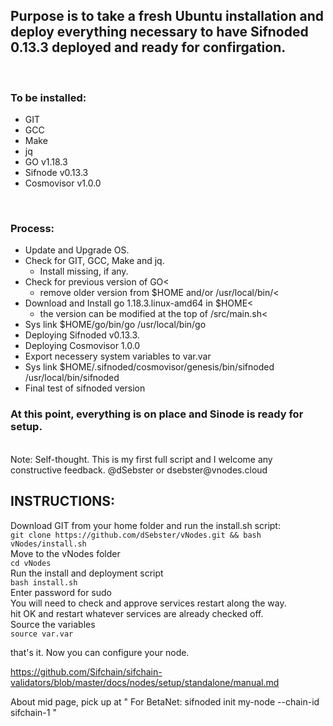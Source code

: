 ## Purpose is to take a fresh Ubuntu installation and deploy everything necessary to have Sifnoded 0.13.3 deployed and ready for confirgation.

<br>

### To be installed:
- GIT<br>
- GCC<br>
- Make<br>
- jq<br>
- GO v1.18.3<br>
- Sifnode v0.13.3<br>
- Cosmovisor v1.0.0<br>


<br>

### Process: <br>
   - Update and Upgrade OS. <br>
- Check for GIT, GCC, Make and jq.<br>
    - Install missing, if any. <br>
- Check for previous version of GO<<br>
    - remove older version from $HOME and/or /usr/local/bin/<<br>
- Download and Install go 1.18.3.linux-amd64 in $HOME<<br>
    - the version can be modified at the top of /src/main.sh<<br>
- Sys link $HOME/go/bin/go /usr/local/bin/go<br>
- Deploying Sifnoded v0.13.3.<br>
- Deploying Cosmovisor 1.0.0<br>
- Export necessery system variables to var.var<br>
- Sys link $HOME/.sifnoded/cosmovisor/genesis/bin/sifnoded /usr/local/bin/sifnoded<br>
- Final test of sifnoded version<br>
  
### At this point, everything is on place and Sinode is ready for setup. 
 
<br>
Note: Self-thought. This is my first full script and I welcome any constructive feedback. @dSebster or dsebster@vnodes.cloud


<br>

## INSTRUCTIONS:
Download GIT from your home folder and run the install.sh script:<br>
````git clone https://github.com/dSebster/vNodes.git && bash vNodes/install.sh```` <br>
Move to the vNodes folder<br>
```cd vNodes```<br>
Run the install and deployment script<br>
```bash install.sh```<br>
Enter password for sudo<br>
You will need to check and approve services restart along the way. <br>
hit OK and restart whatever services are already checked off.<br>
Source the variables<br>
```source var.var```<br>
  
  that's it. Now you can configure your node. 
  
  https://github.com/Sifchain/sifchain-validators/blob/master/docs/nodes/setup/standalone/manual.md
  
  About mid page, pick up at " For BetaNet: sifnoded init my-node --chain-id sifchain-1 "
    
